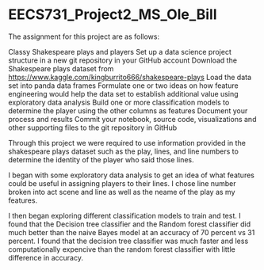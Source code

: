 # EECS731_Project2_MS_Ole_Bill

The assignment for this project are as follows:

Classy Shakespeare plays and players
Set up a data science project structure in a new git repository in your GitHub account
Download the Shakespeare plays dataset from https://www.kaggle.com/kingburrito666/shakespeare-plays
Load the data set into panda data frames
Formulate one or two ideas on how feature engineering would help the data set to establish additional value using exploratory data analysis
Build one or more classification models to determine the player using the other columns as features
Document your process and results
Commit your notebook, source code, visualizations and other supporting files to the git repository in GitHub

Through this project we were required to use information provided in the shakespeare plays dataset such as the play, lines, and line numbers to determine the identity of the player who said those lines. 

I began with some exploratory data analysis to get an idea of what features could be useful in assigning players to their lines. I chose line number broken into act scene and line as well as the neame of the play as my features. 

I then began exploring different classification models to train and test. I found that the Decision tree classifier and the Random forest classifier did much better than the naive Bayes model at an accuracy of 70 percent vs 31 percent. I found that the decision tree classifier was much faster and less computationally expencive than the random forest classifier with little difference in accuracy.
